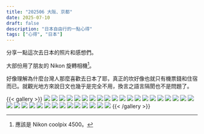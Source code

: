 ```yaml
---
title: "202506 大阪、京都"
date: 2025-07-10
draft: false
description: "日本自由行的一點心得"
tags: ["心得", "日本"]
---
```


分享一點這次去日本的照片和感想們。

大部份用了朋友的 Nikon 旋轉相機[^1]。

好像理解為什麼台灣人那麼喜歡去日本了耶，真正的坎好像也就只有機票錢和住宿而已。就觀光地方來說日文也幾乎是完全不用，換言之語言隔閡也不是問題了。

{{< gallery >}}
    <img src="photos/osaka/1.jpg" class="grid-w33" />
    <img src="photos/osaka/2.jpg" class="grid-w33" />
    <img src="photos/osaka/3.jpg" class="grid-w33" />
    <img src="photos/osaka/4.jpg" class="grid-w33" />
    <img src="photos/osaka/5.jpg" class="grid-w33" />
    <img src="photos/osaka/6.jpg" class="grid-w33" />
    <img src="photos/osaka/7.jpg" class="grid-w33" />
    <img src="photos/osaka/st_1.jpg" class="grid-w33" />
    <img src="photos/osaka/st_2.jpg" class="grid-w33" />
    <img src="photos/osaka/st_3.jpg" class="grid-w33" />
    <img src="photos/osaka/st_4.jpg" class="grid-w33" />
    <img src="photos/osaka/st_5.jpg" class="grid-w33" />
    <img src="photos/osaka/st_6.jpg" class="grid-w33" />
    <img src="photos/IMG20250608231444.jpg" class="grid-w33" />
    <img src="photos/IMG20250613162550.jpg" class="grid-w33" />
    <img src="photos/IMG20250613163048.jpg" class="grid-w33" />
    <img src="photos/Nikon_250715_1.jpg" class="grid-w33" />
    <img src="photos/Nikon_250715_2.jpg" class="grid-w33" />
    <img src="photos/Nikon_250715_3.jpg" class="grid-w33" />
    <img src="photos/Nikon_250715_4.jpg" class="grid-w33" />
    <img src="photos/Nikon_250715_5.jpg" class="grid-w33" />
    <img src="photos/Nikon_250715_6.jpg" class="grid-w33" />
    <img src="photos/Nikon_250715_7.jpg" class="grid-w33" />
    <img src="photos/food/IMG20250609193155.jpg" class="grid-w33" />
    <img src="photos/food/IMG20250610003925.jpg" class="grid-w33" />
    <img src="photos/food/IMG20250610195232.jpg" class="grid-w33" />
    <img src="photos/food/IMG20250611113311.jpg" class="grid-w33" />
    <img src="photos/food/IMG20250611204225_01.jpg" class="grid-w33" />
    <img src="photos/food/IMG20250612160450.jpg" class="grid-w33" />
    <img src="photos/food/IMG20250612200304.jpg" class="grid-w33" />
    <img src="photos/food/IMG20250613172346.jpg" class="grid-w33" />
    <img src="photos/ss_1.jpg" class="grid-w33" />
    <img src="photos/ss_2.jpg" class="grid-w33" />
    <img src="photos/ss_3.jpg" class="grid-w33" />
{{< /gallery >}}

[^1]: 應該是 Nikon coolpix 4500。
